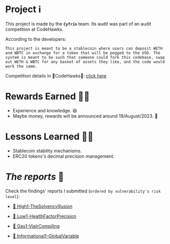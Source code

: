 # Project ℹ️

This project is made by the **`Cyfrin`** team. Its audit was part of an audit competition at CodeHawks.

According to the developers:

```
This project is meant to be a stablecoin where users can deposit WETH and WBTC in exchange for a token that will be pegged to the USD. The system is meant to be such that someone could fork this codebase, swap out WETH & WBTC for any basket of assets they like, and the code would work the same.
```

Competition details in 🦅CodeHawks🦅: [click here](https://www.codehawks.com/contests/cljx3b9390009liqwuedkn0m0)

# Rewards Earned 💸🧠

- Experience and knowledge. 😄
- Maybe money, rewards will be announced around 19/August/2023. 💸

# Lessons Learned 🧑‍💻

- Stablecoin stability mechanisms.
- ERC20 tokens's decimal precision management.

# _The reports_ 📝

Check the findings' reports I submitted (`ordered by vulnerability's risk level`):

- [🔗 High1-TheSolvencyIllusion](https://github.com/CarlosAlegreUr/Audits-By-CarlosAlegreUr/tree/main/reports/2023-07-escrow/High1-TheSolvencyIllusion-CarlosAlegreUr.md)

- [🔗 Low1-HealthFactorPrecision](https://github.com/CarlosAlegreUr/Audits-By-CarlosAlegreUr/tree/main/reports/2023-07-escrow/Low1-HealthFactorPrecision-CarlosAlegreUr.md)

- [🔗 Gas1-ViaIrCompiling](https://github.com/CarlosAlegreUr/Audits-By-CarlosAlegreUr/tree/main/reports/2023-07-escrow/Gas1-ViaIrCompiling-CarlosAlegreUr.md)

- [🔗 Informational1-GlobalVariable](https://github.com/CarlosAlegreUr/Audits-By-CarlosAlegreUr/tree/main/reports/2023-07-escrow/Informational1-GlobalVariable-CarlosAlegreUr.md)
